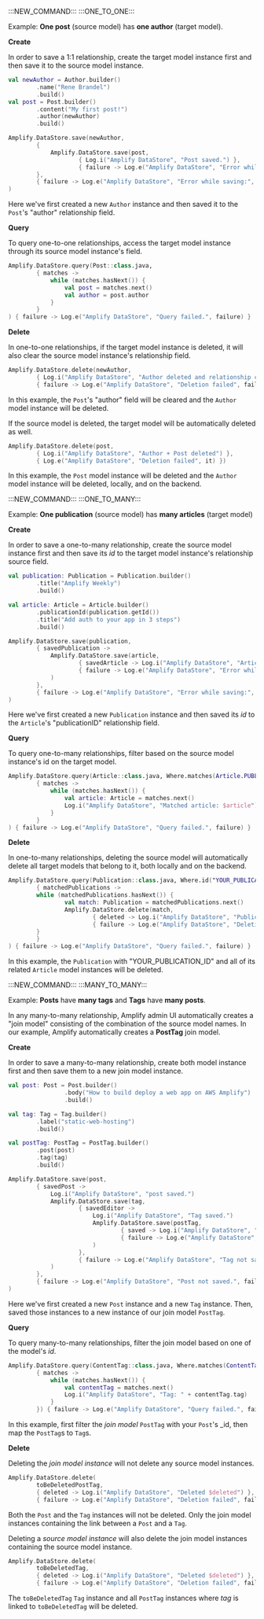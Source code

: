 :::NEW_COMMAND:::
:::ONE_TO_ONE:::

Example: **One post** (source model) has **one author** (target model).

**Create**

In order to save a 1:1 relationship, create the target model instance first and then save it to the source model instance.

```kt
val newAuthor = Author.builder()
        .name("Rene Brandel")
        .build()
val post = Post.builder()
        .content("My first post!")
        .author(newAuthor)
        .build()

Amplify.DataStore.save(newAuthor,
        {
            Amplify.DataStore.save(post,
                    { Log.i("Amplify DataStore", "Post saved.") },
                    { failure -> Log.e("Amplify DataStore", "Error while saving:", failure) })
        },
        { failure -> Log.e("Amplify DataStore", "Error while saving:", failure) }
)
```
Here we've first created a new `Author` instance and then saved it to the `Post`'s "author" relationship field.

**Query**

To query one-to-one relationships, access the target model instance through its source model instance's field.

```kt
Amplify.DataStore.query(Post::class.java,
        { matches ->
            while (matches.hasNext()) {
                val post = matches.next()
                val author = post.author
            }
        }
) { failure -> Log.e("Amplify DataStore", "Query failed.", failure) }
```

**Delete**

In one-to-one relationships, if the target model instance is deleted, it will also clear the source model instance's relationship field.

```kt
Amplify.DataStore.delete(newAuthor,
        { Log.i("Amplify DataStore", "Author deleted and relationship cleared on Post") },
        { failure -> Log.e("Amplify DataStore", "Deletion failed", failure) })
```

In this example, the `Post`'s "author" field will be cleared and the `Author` model instance will be deleted.

If the source model is deleted, the target model will be automatically deleted as well.  

```kt
Amplify.DataStore.delete(post,
        { Log.i("Amplify DataStore", "Author + Post deleted") },
        { Log.e("Amplify DataStore", "Deletion failed", it) })
```

In this example, the `Post` model instance will be deleted and the `Author` model instance will be deleted, locally, and on the backend.

:::NEW_COMMAND:::
:::ONE_TO_MANY:::

Example: **One publication** (source model) has **many articles** (target model)

**Create**

In order to save a one-to-many relationship, create the source model instance first and then save its _id_ to the target model instance's relationship source field.

```kt
val publication: Publication = Publication.builder()
        .title("Amplify Weekly")
        .build()

val article: Article = Article.builder()
        .publicationId(publication.getId())
        .title("Add auth to your app in 3 steps")
        .build()

Amplify.DataStore.save(publication,
        { savedPublication ->
            Amplify.DataStore.save(article,
                    { savedArticle -> Log.i("Amplify DataStore", "Article saved. $savedArticle") },
                    { failure -> Log.e("Amplify DataStore", "Error while saving:", failure) }
            )
        },
        { failure -> Log.e("Amplify DataStore", "Error while saving:", failure) }
)
```
Here we've first created a new `Publication` instance and then saved its _id_ to the `Article`'s "publicationID" relationship field.

**Query**

To query one-to-many relationships, filter based on the source model instance's id on the target model.

```kt
Amplify.DataStore.query(Article::class.java, Where.matches(Article.PUBLICATION_ID.eq("YOUR_PUBLICATION_ID")),
        { matches ->
            while (matches.hasNext()) {
                val article: Article = matches.next()
                Log.i("Amplify DataStore", "Matched article: $article")
            }
        }
) { failure -> Log.e("Amplify DataStore", "Query failed.", failure) }
```

**Delete**

In one-to-many relationships, deleting the source model will automatically delete all target models that belong to it, both locally and on the backend.

```kt
Amplify.DataStore.query(Publication::class.java, Where.id("YOUR_PUBLICATION_ID"),
        { matchedPublications ->
        while (matchedPublications.hasNext()) {
                val match: Publication = matchedPublications.next()
                Amplify.DataStore.delete(match,
                        { deleted -> Log.i("Amplify DataStore", "Publication and all related Article instances deleted") },
                        { failure -> Log.e("Amplify DataStore", "Deletion failed.", failure) })
        }
        }
) { failure -> Log.e("Amplify DataStore", "Query failed.", failure) }
```

In this example, the `Publication` with "YOUR_PUBLICATION_ID" and all of its related `Article` model instances will be deleted.

:::NEW_COMMAND:::
:::MANY_TO_MANY:::

Example: **Posts** have **many tags** and **Tags** have **many posts**. 

In any many-to-many relationship, Amplify admin UI automatically creates a "join model" consisting of the combination of the source model names. In our example, Amplify automatically creates a **PostTag** join model.

**Create**

In order to save a many-to-many relationship, create both model instance first and then save them to a new join model instance.

```kt
val post: Post = Post.builder()
                .body("How to build deploy a web app on AWS Amplify")
                .build()

val tag: Tag = Tag.builder()
        .label("static-web-hosting")
        .build()

val postTag: PostTag = PostTag.builder()
        .post(post)
        .tag(tag)
        .build()

Amplify.DataStore.save(post,
        { savedPost ->
            Log.i("Amplify DataStore", "post saved.")
            Amplify.DataStore.save(tag,
                    { savedEditor ->
                        Log.i("Amplify DataStore", "Tag saved.")
                        Amplify.DataStore.save(postTag,
                                { saved -> Log.i("Amplify DataStore", "PostTag saved.") },
                                { failure -> Log.e("Amplify DataStore", "PostTag not saved.", failure) }
                        )
                    },
                    { failure -> Log.e("Amplify DataStore", "Tag not saved.", failure) }
            )
        },
        { failure -> Log.e("Amplify DataStore", "Post not saved.", failure) }
)
```

Here we've first created a new `Post` instance and a new `Tag` instance. Then, saved those instances to a new instance of our join model `PostTag`.

**Query**

To query many-to-many relationships, filter the join model based on one of the model's _id_.

```kt
Amplify.DataStore.query(ContentTag::class.java, Where.matches(ContentTag.CONTENT.eq("YOUR_CONTENT_ID")),
        { matches ->
            while (matches.hasNext()) {
                val contentTag = matches.next()
                Log.i("Amplify DataStore", "Tag: " + contentTag.tag)
            }
        }) { failure -> Log.e("Amplify DataStore", "Query failed.", failure)}
```

In this example, first filter the _join model_ `PostTag` with your `Post`'s _id, then map the `PostTag`s to `Tag`s.

**Delete**

Deleting the _join model instance_ will not delete any source model instances.

```kt
Amplify.DataStore.delete(
        toBeDeletedPostTag,
        { deleted -> Log.i("Amplify DataStore", "Deleted $deleted") },
        { failure -> Log.e("Amplify DataStore", "Deletion failed", failure) })
```
Both the `Post` and the `Tag` instances will not be deleted. Only the join model instances containing the link between a `Post` and a `Tag`.  

Deleting a _source model instance_ will also delete the join model instances containing the source model instance.
```kt
Amplify.DataStore.delete(
        toBeDeletedTag,
        { deleted -> Log.i("Amplify DataStore", "Deleted $deleted") },
        { failure -> Log.e("Amplify DataStore", "Deletion failed", failure) })
```
The `toBeDeletedTag` `Tag` instance and all `PostTag` instances where _tag_ is linked to `toBeDeletedTag` will be deleted.
